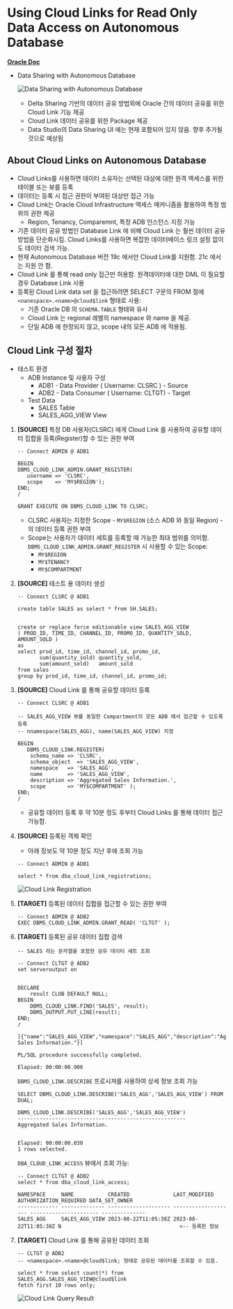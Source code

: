 
# Using Cloud Links for Read Only Data Access on Autonomous Database

[**Oracle Doc**](https://docs.oracle.com/en/cloud/paas/autonomous-database/adbsa/autonomous-cloud-links.html#GUID-918B48B3-0D1C-4CD5-AA04-380C043573B9)


- Data Sharing with Autonomous Database

    ![Data Sharing with Autonomous Database](./images/adw_data_sharing.png)

    - Delta Sharing 기반의 데이터 공유 방법외에 Oracle 간의 데이터 공유를 위한 Cloud Link 기능 제공
    - Cloud Link 데이터 공유를 위한 Package 제공
    - Data Studio의 Data Sharing UI 에는 현재 포함되어 있지 않음.  향후 추가될 것으로 예상됨

## About Cloud Links on Autonomous Database

- Cloud Links를 사용하면 데이터 소유자는 선택된 대상에 대한 원격 액세스를 위한 테이블 또는 뷰를 등록
- 데이터는 등록 시 접근 권한이 부여된 대상만 접근 가능
- Cloud Link는 Oracle Cloud Infrastructure 액세스 메커니즘을 활용하여 특정 범위의 권한 제공
    + Region, Tenancy, Comparemnt, 특정 ADB 인스턴스 지정 가능
- 기존 데이터 공유 방법인 Database Link 에 비해 Cloud Link 는 훨씬 데이터 공유 방법을 단순화시킴. Cloud Links를 사용하면 복잡한 데이터베이스 링크 설정 없이도 데이터 검색 가능.
- 현재 Autonomous Database 버전 19c 에서만 Cloud Link를 지원함.  21c 에서는 지원 안 함.
- Cloud Link 를 통해 read only 접근만 허용함.  원격데이터에 대한 DML 이 필요할 경우 Database Link 사용
- 등록된 Cloud Link data set 을 접근하려면 SELECT 구문의 FROM 절에 `<nanespace>.<name>@cloud$link` 형태로 사용:
    + 기존 Oracle DB 의 `SCHEMA.TABLE` 형태와 유사
    + Cloud Link 는 regional 레벨의 namespace 와 name 을 제공.
    + 단일 ADB 에 한정되지 않고, scope 내의 모든 ADB 에 적용됨.

## Cloud Link 구성 절차

- 테스트 환경
    + ADB Instance 및 사용자 구성
        * ADB1 - Data Provider ( Username: CLSRC ) - Source
        * ADB2 - Data Consumer ( Username: CLTGT)  - Target
    + Test Data
        * SALES Table 
        * SALES_AGG_VIEW View 
        
1. **[SOURCE]** 특정 DB 사용자(CLSRC) 에게 Cloud Link 를 사용하여 공유할 데이터 집합을 등록(Register)할 수 있는 권한 부여

    ```
    -- Connect ADMIN @ ADB1
    
    BEGIN
    DBMS_CLOUD_LINK_ADMIN.GRANT_REGISTER(
       username => 'CLSRC',
       scope    => 'MY$REGION');
    END;
    /
    
    GRANT EXECUTE ON DBMS_CLOUD_LINK TO CLSRC;

    ```

    - CLSRC 사용자는 지정한 Scope - `MY$REGION` (소스 ADB 와 동일 Region) - 의 데이터 등록 권한 부여
    - Scope는 사용자가 데이터 세트를 등록할 때 가능한 최대 범위를 의미함.  `DBMS_CLOUD_LINK_ADMIN.GRANT_REGISTER` 시 사용할 수 있는 Scope:
        * `MY$REGION`
        * `MY$TENANCY`
        * `MY$COMPARTMENT`
                    
2. **[SOURCE]** 테스트 용 데이터 생성

    ```
    -- Connect CLSRC @ ADB1
    
    create table SALES as select * from SH.SALES;

           
    create or replace force editionable view SALES_AGG_VIEW
    ( PROD_ID, TIME_ID, CHANNEL_ID, PROMO_ID, QUANTITY_SOLD, AMOUNT_SOLD )
    as
    select prod_id, time_id, channel_id, promo_id,
           sum(quantity_sold) quantity_sold,
           sum(amount_sold)   amount_sold
    from sales
    group by prod_id, time_id, channel_id, promo_id;
    
    ```

3. **[SOURCE]** Cloud Link 를 통해 공유할 데이터 등록

    ```
    -- Connect CLSRC @ ADB1
    
    -- SALES_AGG_VIEW 뷰를 동일한 Compartment의 모든 ADB 에서 접근할 수 있도록 등록
    -- nnamespace(SALES_AGG), name(SALES_AGG_VIEW) 지정
    
    BEGIN
       DBMS_CLOUD_LINK.REGISTER(
        schema_name => 'CLSRC',
        schema_object  => 'SALES_AGG_VIEW',
        namespace   => 'SALES_AGG', 
        name        => 'SALES_AGG_VIEW',
        description => 'Aggregated Sales Information.',
        scope       => 'MY$COMPARTMENT' );
    END;
    /
    
    ```

    - 공유할 데이터 등록 후 약 10분 정도 후부터 Cloud Links 를 통해 데이터 접근 가능함.

4. **[SOURCE]** 등록된 객체 확인

    - 아래 정보도 약 10분 정도 지난 후에 조회 가능
    
    ```
    -- Connect ADMIN @ ADB1
    
    select * from dba_cloud_link_registrations;
    ```

    ![Cloud Link Registration](./images/adw_data_sharing_registrations.png)

5. **[TARGET]** 등록된 데이터 집합을 접근할 수 있는 권한 부여

    ```
    -- Connect ADMIN @ ADB2
    EXEC DBMS_CLOUD_LINK_ADMIN.GRANT_READ( 'CLTGT' );
    ```

6. **[TARGET]** 등록된 공유 데이터 집합 검색 

    ```
    -- SALES 라는 문자열을 포함한 공유 데이터 세트 조회
        
    -- Connect CLTGT @ ADB2
    set serveroutput on
    
    
    DECLARE
        result CLOB DEFAULT NULL;
    BEGIN
        DBMS_CLOUD_LINK.FIND('SALES', result);
        DBMS_OUTPUT.PUT_LINE(result);
    END;
    /
    
    [{"name":"SALES_AGG_VIEW","namespace":"SALES_AGG","description":"Aggregated Sales Information."}]

    PL/SQL procedure successfully completed.

    Elapsed: 00:00:00.906
    
    ```

    `DBMS_CLOUD_LINK.DESCRIBE` 프로시져를 사용하여 상세 정보 조회 가능

    ```
    SELECT DBMS_CLOUD_LINK.DESCRIBE('SALES_AGG','SALES_AGG_VIEW') FROM DUAL;
    
    DBMS_CLOUD_LINK.DESCRIBE('SALES_AGG','SALES_AGG_VIEW') 
    ------------------------------------------------------ 
    Aggregated Sales Information.                          


    Elapsed: 00:00:00.030
    1 rows selected.
    ```

    `DBA_CLOUD_LINK_ACCESS` 뷰에서 조회 가능:

    ```
    -- Connect CLTGT @ ADB2
    select * from dba_cloud_link_access;

    NAMESPACE     NAME           CREATED              LAST_MODIFIED        AUTHORIZATION_REQUIRED DATA_SET_OWNER 
    ------------- -------------- -------------------- -------------------- ---------------------- -------------- 
    SALES_AGG     SALES_AGG_VIEW 2023-08-22T11:05:38Z 2023-08-22T11:05:38Z N                                      <-- 등록한 정보

    ```

7. **[TARGET]** Cloud Link 를 통해 공유된 데이터 조회

    ```
    -- CLTGT @ ADB2
    -- <namespace>.<name>@cloud$link; 형태로 공유된 데이터를 조회할 수 있음.
    
    select * from select count(*) from SALES_AGG.SALES_AGG_VIEW@cloud$link 
    fetch first 10 rows only;
    ```

    ![Cloud Link Query Result](./images/adw_data_sharing_cloud_link_query.png)



